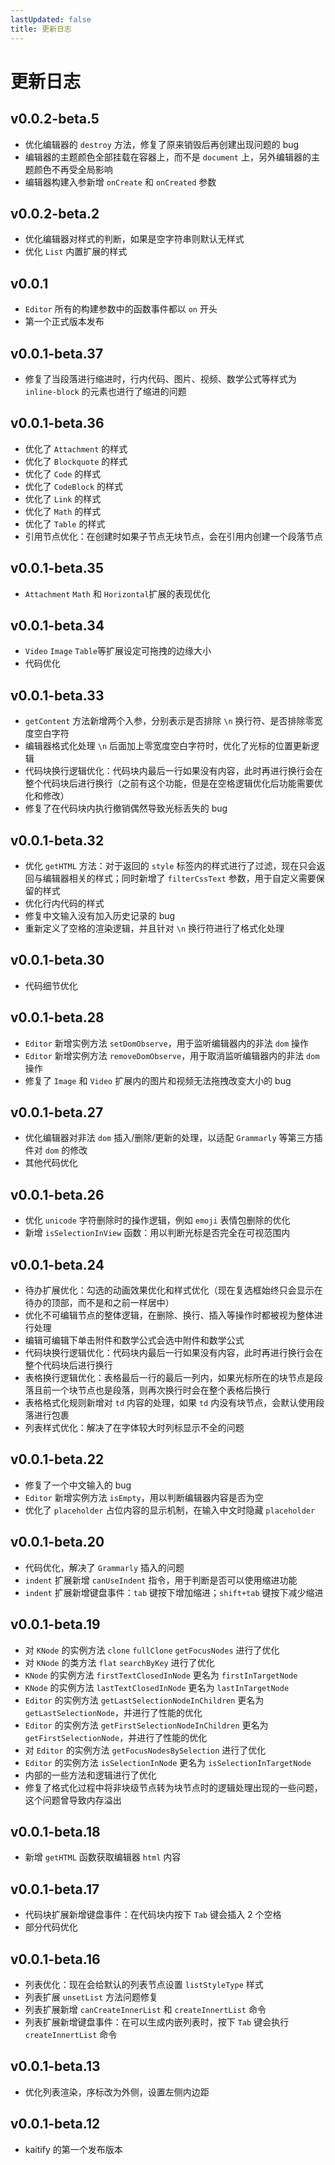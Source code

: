 ```yaml
---
lastUpdated: false
title: 更新日志
---
```


# 更新日志

## v0.0.2-beta.5 <Badge type="tip" text='2025.10.26' />

- 优化编辑器的 `destroy` 方法，修复了原来销毁后再创建出现问题的 bug
- 编辑器的主题颜色全部挂载在容器上，而不是 `document` 上，另外编辑器的主题颜色不再受全局影响
- 编辑器构建入参新增 `onCreate` 和 `onCreated` 参数

## v0.0.2-beta.2 <Badge type="tip" text='2025.10.25' />

- 优化编辑器对样式的判断，如果是空字符串则默认无样式
- 优化 `List` 内置扩展的样式

## v0.0.1 <Badge type="tip" text='2025.09.27' />

- `Editor` 所有的构建参数中的函数事件都以 `on` 开头
- 第一个正式版本发布

## v0.0.1-beta.37 <Badge type="tip" text='2025.09.03' />

- 修复了当段落进行缩进时，行内代码、图片、视频、数学公式等样式为 `inline-block` 的元素也进行了缩进的问题

## v0.0.1-beta.36 <Badge type="tip" text='2025.09.03' />

- 优化了 `Attachment` 的样式
- 优化了 `Blockquote` 的样式
- 优化了 `Code` 的样式
- 优化了 `CodeBlock` 的样式
- 优化了 `Link` 的样式
- 优化了 `Math` 的样式
- 优化了 `Table` 的样式
- 引用节点优化：在创建时如果子节点无块节点，会在引用内创建一个段落节点

## v0.0.1-beta.35 <Badge type="tip" text='2025.08.27' />

- `Attachment` `Math` 和 `Horizontal`扩展的表现优化

## v0.0.1-beta.34 <Badge type="tip" text='2025.08.27' />

- `Video` `Image` `Table`等扩展设定可拖拽的边缘大小
- 代码优化

## v0.0.1-beta.33 <Badge type="tip" text='2025.05.23' />

- `getContent` 方法新增两个入参，分别表示是否排除 `\n` 换行符、是否排除零宽度空白字符
- 编辑器格式化处理 `\n` 后面加上零宽度空白字符时，优化了光标的位置更新逻辑
- 代码块换行逻辑优化：代码块内最后一行如果没有内容，此时再进行换行会在整个代码块后进行换行（之前有这个功能，但是在空格逻辑优化后功能需要优化和修改）
- 修复了在代码块内执行撤销偶然导致光标丢失的 bug

## v0.0.1-beta.32 <Badge type="tip" text='2025.04.12' />

- 优化 `getHTML` 方法：对于返回的 `style` 标签内的样式进行了过滤，现在只会返回与编辑器相关的样式；同时新增了 `filterCssText` 参数，用于自定义需要保留的样式
- 优化行内代码的样式
- 修复中文输入没有加入历史记录的 bug
- 重新定义了空格的渲染逻辑，并且针对 `\n` 换行符进行了格式化处理

## v0.0.1-beta.30 <Badge type="tip" text='2025.04.07' />

- 代码细节优化

## v0.0.1-beta.28 <Badge type="tip" text='2025.04.03' />

- `Editor` 新增实例方法 `setDomObserve`，用于监听编辑器内的非法 `dom` 操作
- `Editor` 新增实例方法 `removeDomObserve`，用于取消监听编辑器内的非法 `dom` 操作
- 修复了 `Image` 和 `Video` 扩展内的图片和视频无法拖拽改变大小的 bug

## v0.0.1-beta.27 <Badge type="tip" text='2025.04.02' />

- 优化编辑器对非法 `dom` 插入/删除/更新的处理，以适配 `Grammarly` 等第三方插件对 `dom` 的修改
- 其他代码优化

## v0.0.1-beta.26 <Badge type="tip" text='2025.03.24' />

- 优化 `unicode` 字符删除时的操作逻辑，例如 `emoji` 表情包删除的优化
- 新增 `isSelectionInView` 函数：用以判断光标是否完全在可视范围内

## v0.0.1-beta.24 <Badge type="tip" text='2025.03.15' />

- 待办扩展优化：勾选的动画效果优化和样式优化（现在复选框始终只会显示在待办的顶部，而不是和之前一样居中）
- 优化不可编辑节点的整体逻辑，在删除、换行、插入等操作时都被视为整体进行处理
- 编辑可编辑下单击附件和数学公式会选中附件和数学公式
- 代码块换行逻辑优化：代码块内最后一行如果没有内容，此时再进行换行会在整个代码块后进行换行
- 表格换行逻辑优化：表格最后一行的最后一列内，如果光标所在的块节点是段落且前一个块节点也是段落，则再次换行时会在整个表格后换行
- 表格格式化规则新增对 `td` 内容的处理，如果 `td` 内没有块节点，会默认使用段落进行包裹
- 列表样式优化：解决了在字体较大时列标显示不全的问题

## v0.0.1-beta.22 <Badge type="tip" text='2025.03.11' />

- 修复了一个中文输入的 bug
- `Editor` 新增实例方法 `isEmpty`，用以判断编辑器内容是否为空
- 优化了 `placeholder` 占位内容的显示机制，在输入中文时隐藏 `placeholder`

## v0.0.1-beta.20 <Badge type="tip" text='2025.03.10' />

- 代码优化，解决了 `Grammarly` 插入的问题
- `indent` 扩展新增 `canUseIndent` 指令，用于判断是否可以使用缩进功能
- `indent` 扩展新增键盘事件：`tab` 键按下增加缩进；`shift+tab` 键按下减少缩进

## v0.0.1-beta.19 <Badge type="tip" text='2025.03.08' />

- 对 `KNode` 的实例方法 `clone` `fullClone` `getFocusNodes` 进行了优化
- 对 `KNode` 的类方法 `flat` `searchByKey` 进行了优化
- `KNode` 的实例方法 `firstTextClosedInNode` 更名为 `firstInTargetNode`
- `KNode` 的实例方法 `lastTextClosedInNode` 更名为 `lastInTargetNode`
- `Editor` 的实例方法 `getLastSelectionNodeInChildren` 更名为 `getLastSelectionNode`，并进行了性能的优化
- `Editor` 的实例方法 `getFirstSelectionNodeInChildren` 更名为 `getFirstSelectionNode`，并进行了性能的优化
- 对 `Editor` 的实例方法 `getFocusNodesBySelection` 进行了优化
- `Editor` 的实例方法 `isSelectionInNode` 更名为 `isSelectionInTargetNode`
- 内部的一些方法和逻辑进行了优化
- 修复了格式化过程中将非块级节点转为块节点时的逻辑处理出现的一些问题，这个问题曾导致内存溢出

## v0.0.1-beta.18 <Badge type="tip" text='2025.03.04' />

- 新增 `getHTML` 函数获取编辑器 `html` 内容

## v0.0.1-beta.17 <Badge type="tip" text='2025.01.24' />

- 代码块扩展新增键盘事件：在代码块内按下 `Tab` 键会插入 2 个空格
- 部分代码优化

## v0.0.1-beta.16 <Badge type="tip" text='2025.01.23' />

- 列表优化：现在会给默认的列表节点设置 `listStyleType` 样式
- 列表扩展 `unsetList` 方法问题修复
- 列表扩展新增 `canCreateInnerList` 和 `createInnertList` 命令
- 列表扩展新增键盘事件：在可以生成内嵌列表时，按下 `Tab` 键会执行 `createInnertList` 命令

## v0.0.1-beta.13 <Badge type="tip" text='2025.01.06' />

- 优化列表渲染，序标改为外侧，设置左侧内边距

## v0.0.1-beta.12 <Badge type="tip" text='2024.12.06' />

- kaitify 的第一个发布版本

